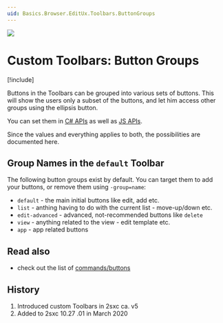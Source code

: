 ```yaml
---
uid: Basics.Browser.EditUx.Toolbars.ButtonGroups
---
```


<img src="~/assets/features/toolbar.svg" class="feature">

# Custom Toolbars: Button Groups

[!include[](~/pages/basics/stack/_shared-float-summary.md)]
<style>.context-box-summary .browser-edit { visibility: visible; }</style>

Buttons in the Toolbars can be grouped into various sets of buttons. 
This will show the users only a subset of the buttons, and let him access other groups using the ellipsis button. 

You can set them in [C# APIs](xref:ToSic.Sxc.Services.ToolbarBuilder.Ui) as well as [JS APIs](xref:JsCode.Toolbars.Simple).

Since the values and everything applies to both, the possibilities are documented here. 

## Group Names in the `default` Toolbar

The following button groups exist by default. You can target them to add your buttons, or remove them using `-group=name`:

* `default` - the main initial buttons like edit, add etc.
* `list` - anthing having to do with the current list - move-up/down etc.
* `edit-advanced` - advanced, not-recommended buttons like `delete`
* `view` - anything related to the view - edit template etc.
* `app` - app related buttons



## Read also

* check out the list of [commands/buttons](xref:JsCode.Commands.Index)



## History

1. Introduced custom Toolbars in 2sxc ca. v5
1. Added to 2sxc 10.27 .01 in March 2020
